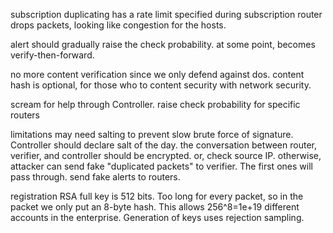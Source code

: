 subscription
  duplicating has a rate limit specified during subscription
  router drops packets, looking like congestion for the hosts.

alert 
  should gradually raise the check probability. 
  at some point, becomes verify-then-forward. 

no more content verification
  since we only defend against dos. 
  content hash is optional, for those who to content security with network security. 

scream for help
  through Controller. 
  raise check probability for specific routers

limitations
  may need salting to prevent slow brute force of signature. Controller should declare salt of the day. 
  the conversation between router, verifier, and controller should be encrypted. or, check source IP. 
    otherwise, attacker can 
      send fake "duplicated packets" to verifier. The first ones will pass through. 
      send fake alerts to routers. 

registration
  RSA full key is 512 bits. Too long for every packet, so in the packet we only put an 8-byte hash. This allows 256^8=1e+19 different accounts in the enterprise. 
  Generation of keys uses rejection sampling. 
